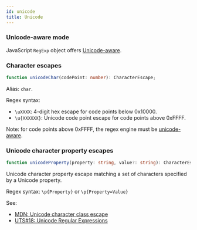 ```yaml
---
id: unicode
title: Unicode
---
```


### Unicode-aware mode

JavaScript `RegExp` object offers [Unicode-aware](https://developer.mozilla.org/en-US/docs/Web/JavaScript/Reference/Global_Objects/RegExp/unicode#unicode-aware_mode).

### Character escapes

```ts
function unicodeChar(codePoint: number): CharacterEscape;
```

Alias: `char`.

Regex syntax:

- `\uXXXX`: 4-digit hex escape for code points below 0x10000.
- `\u{XXXXXX}`: Unicode code point escape for code points above 0xFFFF.

Note: for code points above 0xFFFF, the regex engine must be [unicode-aware](https://developer.mozilla.org/en-US/docs/Web/JavaScript/Reference/Global_Objects/RegExp/unicode#unicode-aware_mode).

### Unicode character property escapes

```ts
function unicodeProperty(property: string, value?: string): CharacterEscape;
```

Unicode character property escape matching a set of characters specified by a Unicode property.

Regex syntax: `\p{Property}` or `\p{Property=Value}`

See:

- [MDN: Unicode character class escape](https://developer.mozilla.org/en-US/docs/Web/JavaScript/Reference/Regular_expressions/Unicode_character_class_escape)
- [UTS#18: Unicode Regular Expressions](https://www.unicode.org/reports/tr18/)
